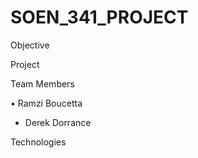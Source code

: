 # SOEN_341_PROJECT


Objective 






Project




Team Members

 • Ramzi Boucetta
 - Derek Dorrance



Technologies





